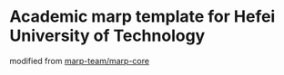 # Academic marp template for Hefei University of Technology

modified from [marp-team/marp-core]()

